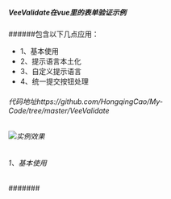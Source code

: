 
##### VeeValidate在vue里的表单验证示例

######包含以下几点应用：
* 1、基本使用
* 2、提示语言本土化
* 3、自定义提示语言
* 4、统一提交按钮处理

###### 代码地址https://github.com/HongqingCao/My-Code/tree/master/VeeValidate

###### ![实例效果](https://github.com/HongqingCao/My-Code/blob/master/VeeValidate/VeeValidate.gif)

###### 1、基本使用
#######
